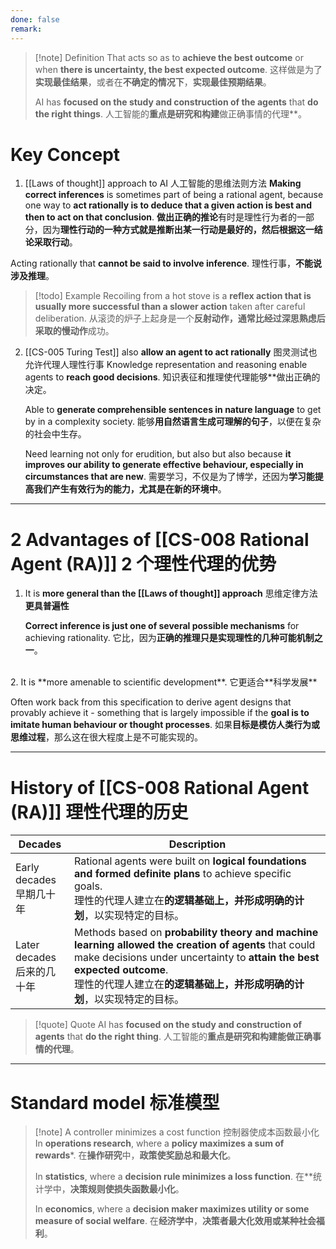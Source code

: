 ```yaml
---
done: false
remark:
---
```


>[!note] Definition
>That acts so as to **achieve the best outcome** or when **there is uncertainty, the best expected outcome**.
>这样做是为了**实现最佳结果**，或者在**不确定的情况下**，**实现最佳预期结果**。
>
>AI has **focused on the study and construction of the agents** that **do the right things**.
>人工智能的**重点是研究和构建**做正确事情的代理**。
# Key Concept
1.  [[Laws of thought]] approach to AI 人工智能的思维法则方法
   **Making correct inferences** is sometimes part of being a rational agent, because one way to **act rationally is to deduce that a given action is best and then to act on that conclusion**.
   **做出正确的推论**有时是理性行为者的一部分，因为**理性行动的一种方式就是推断出某一行动是最好的，然后根据这一结论采取行动**。
   
   Acting rationally that **cannot be said to involve inference**.
   理性行事，**不能说涉及推理**。

>[!todo] Example
>Recoiling from a hot stove is a **reflex action that is usually more successful than a slower action** taken after careful deliberation.
>从滚烫的炉子上起身是一个**反射动作，通常比经过深思熟虑后采取的慢动作**成功。

2. [[CS-005 Turing Test]] also **allow an agent to act rationally** 图灵测试也允许代理人理性行事
   Knowledge representation and reasoning enable agents to **reach good decisions**.
   知识表征和推理使代理能够**做出正确的决定。
   
   Able to **generate comprehensible sentences in nature language** to get by in a complexity society. 
   能够**用自然语言生成可理解的句子**，以便在复杂的社会中生存。 
   
   Need learning not only for erudition, but also but also because **it improves our ability to generate effective behaviour, especially in circumstances that are new**.
   需要学习，不仅是为了博学，还因为**学习能提高我们产生有效行为的能力，尤其是在新的环境中**。

---

# 2 Advantages of [[CS-008 Rational Agent (RA)]]  2 个理性代理的优势
1. It is **more general than the [[Laws of thought]] approach** 
   思维定律方法**更具普遍性**
   
   **Correct inference is just one of several possible mechanisms** for achieving rationality.
   它比，因为**正确的推理只是实现理性的几种可能机制之一**。
<br>
2. It is **more amenable to scientific development**.
   它更适合**科学发展**
   
   Often work back from this specification to derive agent designs that provably achieve it - something that is largely impossible if the **goal is to imitate human behaviour or thought processes**.
   如果**目标是模仿人类行为或思维过程**，那么这在很大程度上是不可能实现的。

---
# History of [[CS-008 Rational Agent (RA)]] 理性代理的历史

| Decades                 | Description                                                                                                                                                                                                                |
| ----------------------- | -------------------------------------------------------------------------------------------------------------------------------------------------------------------------------------------------------------------------- |
| Early decades<br>早期几十年  | Rational agents were built on **logical foundations and formed definite plans** to achieve specific goals.<br>理性的代理人建立在**的逻辑基础上，并形成明确的计划**，以实现特定的目标。                                                                       |
| Later decades<br>后来的几十年 | Methods based on **probability theory and machine learning allowed the creation of agents** that could make decisions under uncertainty to **attain the best expected outcome**.<br>理性的代理人建立在**的逻辑基础上，并形成明确的计划**，以实现特定的目标。 |

>[!quote] Quote
>AI has **focused on the study and construction of agents** that **do the right thing**.
>人工智能的**重点是研究和构建能做正确事情的代理**。

---
# Standard model  标准模型

>[!note] A controller minimizes a cost function 控制器使成本函数最小化
>In **operations research**, where a **policy maximizes a sum of rewards***. 
>在**操作研究**中，**政策使奖励总和最大化**。
>
>In **statistics**, where a **decision rule minimizes a loss function**. 
>在**统计学中，**决策规则使损失函数最小化**。
>
>In **economics**, where a **decision maker maximizes utility or some measure of social welfare**. 
>在**经济学中**，**决策者最大化效用或某种社会福利**。


